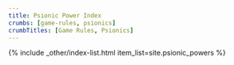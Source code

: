 ```yaml
---
title: Psionic Power Index
crumbs: [game-rules, psionics]
crumbTitles: [Game Rules, Psionics]
---
```


{% include _other/index-list.html item_list=site.psionic_powers %}